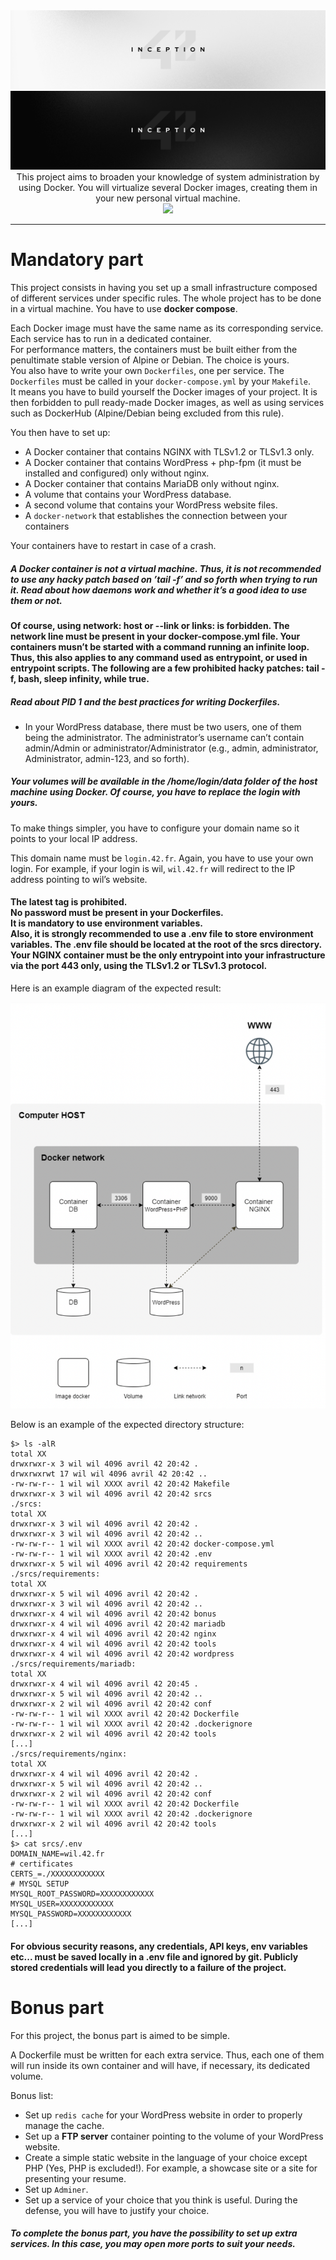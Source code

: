 <div align="center">
    <img src="https://github.com/15Galan/42_project-readmes/blob/master/banners/cursus/projects/inception-light.png?raw=true#gh-light-mode-only" alt="Banner (claro)" />
    <img src="https://github.com/15Galan/42_project-readmes/blob/master/banners/cursus/projects/inception-dark.png?raw=true#gh-dark-mode-only" alt="Banner (oscuro)" />
    <br>
This project aims to broaden your knowledge of system administration by using Docker. You will virtualize several Docker images, creating them in your new personal virtual machine.
    <br>   
    <img src="https://img.shields.io/badge/score- 125%20%2F%20100-success?color=%2312bab9&style=flat" />
    </a>
</div>

---

# Mandatory part

This project consists in having you set up a small infrastructure composed of different services under specific rules. The whole project has to be done in a virtual machine. You have to use __docker compose__.

Each Docker image must have the same name as its corresponding service. Each service has to run in a dedicated container. <br>
For performance matters, the containers must be built either from the penultimate stable version of Alpine or Debian. The choice is yours. <br>
You also have to write your own `Dockerfiles`, one per service. The `Dockerfiles` must be called in your `docker-compose.yml` by your `Makefile`. <br>
It means you have to build yourself the Docker images of your project. It is then forbidden to pull ready-made Docker images, as well as using services such as DockerHub (Alpine/Debian being excluded from this rule).

You then have to set up:
- A Docker container that contains NGINX with TLSv1.2 or TLSv1.3 only.
- A Docker container that contains WordPress + php-fpm (it must be installed and configured) only without nginx.
- A Docker container that contains MariaDB only without nginx.
- A volume that contains your WordPress database.
- A second volume that contains your WordPress website files.
- A `docker-network` that establishes the connection between your containers

Your containers have to restart in case of a crash.

##### A Docker container is not a virtual machine. Thus, it is not recommended to use any hacky patch based on ’tail -f’ and so forth when trying to run it. Read about how daemons work and whether it’s a good idea to use them or not.

#### Of course, using network: host or --link or links: is forbidden. The network line must be present in your docker-compose.yml file. Your containers musn’t be started with a command running an infinite loop. Thus, this also applies to any command used as entrypoint, or used in entrypoint scripts. The following are a few prohibited hacky patches: tail -f, bash, sleep infinity, while true.

##### Read about PID 1 and the best practices for writing Dockerfiles.

- In your WordPress database, there must be two users, one of them being the administrator. The administrator’s username can’t contain admin/Admin or administrator/Administrator (e.g., admin, administrator, Administrator, admin-123, and so forth).

##### Your volumes will be available in the /home/login/data folder of the host machine using Docker. Of course, you have to replace the login with yours.

To make things simpler, you have to configure your domain name so it points to your local IP address.

This domain name must be `login.42.fr`. Again, you have to use your own login. For example, if your login is wil, `wil.42.fr` will redirect to the IP address pointing to wil’s website.

#### The latest tag is prohibited.<br> No password must be present in your Dockerfiles.<br> It is mandatory to use environment variables.<br> Also, it is strongly recommended to use a .env file to store environment variables. The .env file should be located at the root of the srcs directory.<br> Your NGINX container must be the only entrypoint into your infrastructure via the port 443 only, using the TLSv1.2 or TLSv1.3 protocol.

Here is an example diagram of the expected result:

![Docker network diagram](image.png)

Below is an example of the expected directory structure:

``` shell
$> ls -alR
total XX
drwxrwxr-x 3 wil wil 4096 avril 42 20:42 .
drwxrwxrwt 17 wil wil 4096 avril 42 20:42 ..
-rw-rw-r-- 1 wil wil XXXX avril 42 20:42 Makefile
drwxrwxr-x 3 wil wil 4096 avril 42 20:42 srcs
./srcs:
total XX
drwxrwxr-x 3 wil wil 4096 avril 42 20:42 .
drwxrwxr-x 3 wil wil 4096 avril 42 20:42 ..
-rw-rw-r-- 1 wil wil XXXX avril 42 20:42 docker-compose.yml
-rw-rw-r-- 1 wil wil XXXX avril 42 20:42 .env
drwxrwxr-x 5 wil wil 4096 avril 42 20:42 requirements
./srcs/requirements:
total XX
drwxrwxr-x 5 wil wil 4096 avril 42 20:42 .
drwxrwxr-x 3 wil wil 4096 avril 42 20:42 ..
drwxrwxr-x 4 wil wil 4096 avril 42 20:42 bonus
drwxrwxr-x 4 wil wil 4096 avril 42 20:42 mariadb
drwxrwxr-x 4 wil wil 4096 avril 42 20:42 nginx
drwxrwxr-x 4 wil wil 4096 avril 42 20:42 tools
drwxrwxr-x 4 wil wil 4096 avril 42 20:42 wordpress
./srcs/requirements/mariadb:
total XX
drwxrwxr-x 4 wil wil 4096 avril 42 20:45 .
drwxrwxr-x 5 wil wil 4096 avril 42 20:42 ..
drwxrwxr-x 2 wil wil 4096 avril 42 20:42 conf
-rw-rw-r-- 1 wil wil XXXX avril 42 20:42 Dockerfile
-rw-rw-r-- 1 wil wil XXXX avril 42 20:42 .dockerignore
drwxrwxr-x 2 wil wil 4096 avril 42 20:42 tools
[...]
./srcs/requirements/nginx:
total XX
drwxrwxr-x 4 wil wil 4096 avril 42 20:42 .
drwxrwxr-x 5 wil wil 4096 avril 42 20:42 ..
drwxrwxr-x 2 wil wil 4096 avril 42 20:42 conf
-rw-rw-r-- 1 wil wil XXXX avril 42 20:42 Dockerfile
-rw-rw-r-- 1 wil wil XXXX avril 42 20:42 .dockerignore
drwxrwxr-x 2 wil wil 4096 avril 42 20:42 tools
[...]
$> cat srcs/.env
DOMAIN_NAME=wil.42.fr
# certificates
CERTS_=./XXXXXXXXXXXX
# MYSQL SETUP
MYSQL_ROOT_PASSWORD=XXXXXXXXXXXX
MYSQL_USER=XXXXXXXXXXXX
MYSQL_PASSWORD=XXXXXXXXXXXX
[...]
```

#### For obvious security reasons, any credentials, API keys, env variables etc... must be saved locally in a .env file and ignored by git. Publicly stored credentials will lead you directly to a failure of the project.

# Bonus part
For this project, the bonus part is aimed to be simple.

A Dockerfile must be written for each extra service. Thus, each one of them will run inside its own container and will have, if necessary, its dedicated volume.

Bonus list:

- Set up `redis cache` for your WordPress website in order to properly manage the
cache.
- Set up a __FTP server__ container pointing to the volume of your WordPress website.
- Create a simple static website in the language of your choice except PHP (Yes, PHP
is excluded!). For example, a showcase site or a site for presenting your resume.
- Set up `Adminer`.
- Set up a service of your choice that you think is useful. During the defense, you
will have to justify your choice.

##### To complete the bonus part, you have the possibility to set up extra services. In this case, you may open more ports to suit your needs.